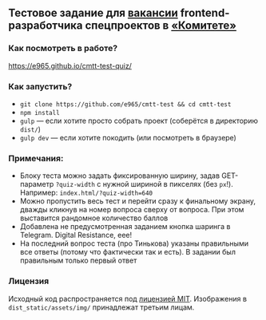 ## Тестовое задание для [вакансии](https://vc.ru/team/65766) frontend-разработчика спецпроектов в [«Комитете»](https://cmtt.ru)

### Как посмотреть в работе?

https://e965.github.io/cmtt-test-quiz/

### Как запустить?

* `git clone https://github.com/e965/cmtt-test && cd cmtt-test`
* `npm install`
* `gulp` — если хотите просто собрать проект (соберётся в директорию `dist/`)
* `gulp dev` — если хотите покодить (или посмотреть в браузере)

### Примечания:

* Блоку теста можно задать фиксированную ширину, задав GET-параметр `?quiz-width` с нужной шириной в пикселях (без `px`!). Например: `index.html/?quiz-width=640`
* Можно пропустить весь тест и перейти сразу к финальному экрану, дважды кликнув на номер вопроса сверху от вопроса. При этом выставится рандомное количество баллов
* Добавлена не предусмотренная заданием кнопка шаринга в Telegram. Digital Resistance, еее!
* На последний вопрос теста (про Тинькова) указаны правильными все ответы (потому что фактически так и есть). В задании был правильным только первый ответ

### Лицензия

Исходный код распространяется под [лицензией MIT](LICENSE). Изображения в `dist_static/assets/img/` принадлежат третьим лицам.
